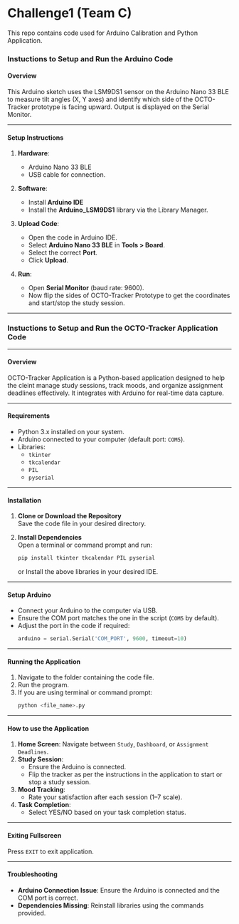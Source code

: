 # Challenge1 (Team C)
This repo contains code used for Arduino Calibration and Python Application.
### Instuctions to Setup and Run the Arduino Code ###

#### **Overview**
This Arduino sketch uses the LSM9DS1 sensor on the Arduino Nano 33 BLE to measure tilt angles (X, Y axes) and identify which side of the OCTO-Tracker prototype is facing upward. Output is displayed on the Serial Monitor.

---

#### **Setup Instructions**
1. **Hardware**:
   - Arduino Nano 33 BLE
   - USB cable for connection.

2. **Software**:
   - Install **Arduino IDE** 
   - Install the **Arduino_LSM9DS1** library via the Library Manager.

3. **Upload Code**:
   - Open the code in Arduino IDE.
   - Select **Arduino Nano 33 BLE** in **Tools > Board**.
   - Select the correct **Port**.
   - Click **Upload**.

4. **Run**:
   - Open **Serial Monitor** (baud rate: 9600).
   - Now flip the sides of OCTO-Tracker Prototype to get the coordinates and start/stop the study session.

---

### Instuctions to Setup and Run the OCTO-Tracker Application Code ###

---

#### **Overview**  
OCTO-Tracker Application is a Python-based application designed to help the cleint manage study sessions, track moods, and organize assignment deadlines effectively. It integrates with Arduino for real-time data capture.

---

#### **Requirements**
- Python 3.x installed on your system.
- Arduino connected to your computer (default port: `COM5`).
- Libraries:
  - `tkinter`
  - `tkcalendar`
  - `PIL`
  - `pyserial`

---

#### **Installation**

1. **Clone or Download the Repository**  
   Save the code file in your desired directory.

2. **Install Dependencies**  
   Open a terminal or command prompt and run:
   ```bash
   pip install tkinter tkcalendar PIL pyserial
   ```
   or
   Install the above libraries in your desired IDE.

---

#### **Setup Arduino**
- Connect your Arduino to the computer via USB.
- Ensure the COM port matches the one in the script (`COM5` by default).
- Adjust the port in the code if required:
  ```python
  arduino = serial.Serial('COM_PORT', 9600, timeout=10)
  ```

---

#### **Running the Application**
1. Navigate to the folder containing the code file.
2. Run the program.
3. If you are using terminal or command prompt:
   ```bash
   python <file_name>.py
   ```

---

#### **How to use the Application**
1. **Home Screen**: Navigate between `Study`, `Dashboard`, or `Assignment Deadlines`.  
2. **Study Session**:
   - Ensure the Arduino is connected.
   - Flip the tracker as per the instructions in the application to start or stop a study session.
3. **Mood Tracking**:
   - Rate your satisfaction after each session (1–7 scale).
3. **Task Completion**:
   - Select YES/NO based on your task completion status.

---

#### **Exiting Fullscreen**
Press `EXIT` to exit application.

---

#### **Troubleshooting**
- **Arduino Connection Issue**: Ensure the Arduino is connected and the COM port is correct.
- **Dependencies Missing**: Reinstall libraries using the commands provided.

